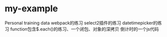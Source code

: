 # my-example
Personal training data
 webpack的练习
 select2插件的练习
 datetimepicker的练习
 function包含$.each()的练习、一个闭包、对象的深拷贝
 倒计时的一个js代码
